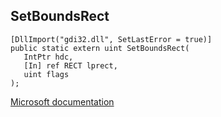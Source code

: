 ## SetBoundsRect

```
[DllImport("gdi32.dll", SetLastError = true)]
public static extern uint SetBoundsRect(
   IntPtr hdc,
   [In] ref RECT lprect,
   uint flags
);
```

[Microsoft documentation](https://docs.microsoft.com/en-us/windows/win32/api/wingdi/nf-wingdi-setboundsrect)
